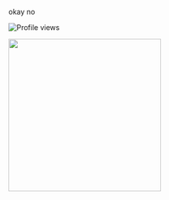 <p alight="center">
 okay no
<p/>
  
![Profile views](https://count.getloli.com/get/@BugsInMyBurger?theme=food&color=purple&label=Profile%20views)

<img src="https://media1.tenor.com/m/rCtd3D1RDBsAAAAd/ivantill-alien-stage.gif" width="300px"/>
